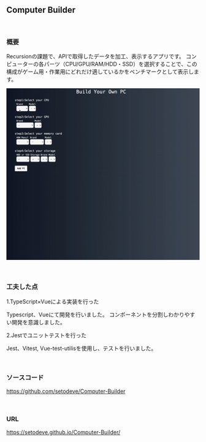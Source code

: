 ## **Computer Builder**

<br>

### **概要**
Recursionの課題で、APIで取得したデータを加工、表示するアプリです。
コンピューターの各パーツ（CPU/GPU/RAM/HDD・SSD）を選択することで、この構成がゲーム用・作業用にどれだけ適しているかをベンチマークとして表示します。

![Alt Text]('/../src/assets/app.gif)

<br>

### **工夫した点**
1.TypeScript×Vueによる実装を行った

Typescript、Vueにて開発を行いました。
コンポーネントを分割しわかりやすい開発を意識しました。

2.Jestでユニットテストを行った

Jest、Vitest, Vue-test-utilisを使用し、テストを行いました。


<br>


### **ソースコード**
https://github.com/setodeve/Computer-Builder

<br>

### **URL**
https://setodeve.github.io/Computer-Builder/

